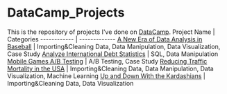 # DataCamp_Projects
This is the repository of projects I've done on [DataCamp](https://www.datacamp.com/). 
Project Name | Categories
------------ | -------------
[A New Era of Data Analysis in Baseball](https://github.com/Ccheef/DataCamp_Projects/tree/master/A%20New%20Era%20of%20Data%20Analysis%20in%20Baseball) | Importing&Cleaning Data, Data Manipulation, Data Visualization, Case Study
[Analyze International Debt Statistics](https://github.com/Ccheef/DataCamp_Projects/tree/master/Analyze%20International%20Debt%20Statistics) | SQL, Data Manipulation
[Mobile Games A/B Testing](https://github.com/Ccheef/DataCamp_Projects/tree/master/Mobile%20Games%20A:B%20Testing) | A/B Testing, Case Study
[Reducing Traffic Mortality in the USA](https://github.com/Ccheef/DataCamp_Projects/tree/master/Reducing%20Traffic%20Mortality%20in%20the%20USA) | Importing&Cleaning Data, Data Manipulation, Data Visualization, Machine Learning
[Up and Down With the Kardashians](https://github.com/Ccheef/DataCamp_Projects/tree/master/Up%20and%20Down%20With%20the%20Kardashians) | Importing&Cleaning Data, Data Visualization

